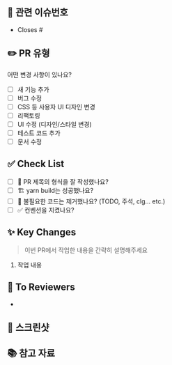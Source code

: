 <!-- PR의 제목은 "[Feat/#1] 로그인 기능 추가" 와 같이 작성해주세요! -->

## 📌 관련 이슈번호

<!-- Closes 키워드가 있어야 PR이 머지되었을 때 이슈가 자동으로 닫힙니다. -->

- Closes #

## ✏️ PR 유형

어떤 변경 사항이 있나요?

- [ ] 새 기능 추가
- [ ] 버그 수정
- [ ] CSS 등 사용자 UI 디자인 변경
- [ ] 리팩토링
- [ ] UI 수정 (디자인/스타일 변경)
- [ ] 테스트 코드 추가
- [ ] 문서 수정

## ✅ Check List

- [ ] 🔀 PR 제목의 형식을 잘 작성했나요?
- [ ] 🏗️ yarn build는 성공했나요?
- [ ] 🧹 불필요한 코드는 제거했나요? (TODO, 주석, clg... etc.)
- [ ] ✅ 컨벤션을 지켰나요?

## ✨ Key Changes

> 이번 PR에서 작업한 내용을 간략히 설명해주세요

1. 작업 내용

## 📢 To Reviewers
<!-- 리뷰어에게 특별히 확인받고 싶은 부분이나, 전달하고 싶은 내용을 작성해주세요. -->

-

## 📸 스크린샷

<!-- 이해하기 쉽도록 스크린샷을 첨부해주세요. -->

## 📚 참고 자료

<!-- 참고 레퍼런스를 첨부해주세요.  -->
